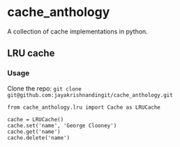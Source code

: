 # cache_anthology
A collection of cache implementations in python.

## LRU cache

### Usage

Clone the repo: `git clone git@github.com:jayakrishnandingit/cache_anthology.git`

```
from cache_anthology.lru import Cache as LRUCache

cache = LRUCache()
cache.set('name', 'George Clooney')
cache.get('name')
cache.delete('name')
```

